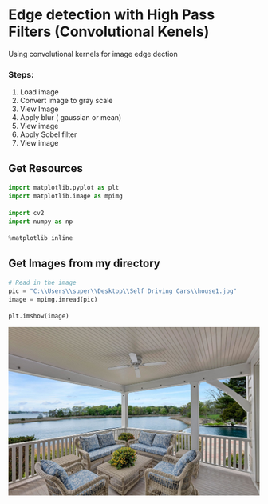 

# Edge detection with High Pass Filters (Convolutional Kenels) 
Using convolutional kernels for image edge dection

### Steps:

 1. Load image
 2. Convert image to gray scale
 3. View Image
 4. Apply blur ( gaussian or mean) 
 5. View image
 6. Apply Sobel filter
 7. View image
 
 ## Get Resources
 
 ```python
 import matplotlib.pyplot as plt
import matplotlib.image as mpimg

import cv2
import numpy as np

%matplotlib inline
 ```
 
 ## Get Images from my directory
 
 ```python
 # Read in the image
pic = "C:\\Users\\super\\Desktop\\Self Driving Cars\\house1.jpg"
image = mpimg.imread(pic)

plt.imshow(image)
 ```
 
 ![image1](https://github.com/CodeSenpii/edgeDetection/blob/master/house1.jpg)
